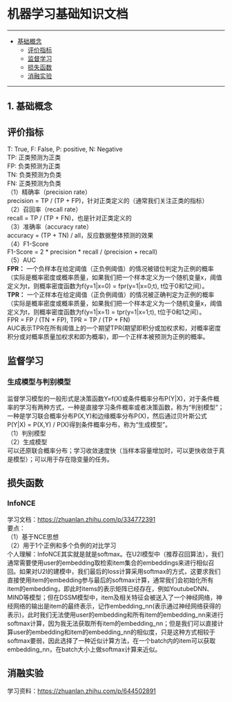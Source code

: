 # 机器学习基础知识文档

---
- [基础概念](#1-基础概念)
  - [评价指标](#评价指标)  
  - [监督学习](#监督学习)  
  - [损失函数](#损失函数)  
  - [消融实验](#消融实验)  
---

## 1. 基础概念
## 评价指标
T: True, F: False, P: positive, N: Negative  
TP: 正类预测为正类  
FP: 负类预测为正类  
TN: 负类预测为负类  
FN: 正类预测为负类  
（1）精确率（precision rate）  
precision = TP / (TP + FP)，针对正类定义的（通常我们关注正类的指标）  
（2）召回率（recall rate）  
recall = TP / (TP + FN)，也是针对正类定义的   
（3）准确率（accuracy rate）  
accuracy = (TP + TN) / all，反应数据整体预测的效果  
（4）F1-Score  
F1-Score = 2 * precision * recall / (precision + recall)  
（5）AUC  
**FPR：** 一个负样本在给定阈值（正负例阈值）的情况被错位判定为正例的概率（实际是概率密度或概率质量，如果我们把一个样本定义为一个随机变量x，阈值定义为t，则概率密度函数为f(y=1|x=0) = fpr(y=1|x=0;t), t位于0和1之间）。   
**TPR：** 一个正样本在给定阈值（正负例阈值）的情况被正确判定为正例的概率（实际是概率密度或概率质量，如果我们把一个样本定义为一个随机变量x，阈值定义为t，则概率密度函数为f(y=1|x=1) = tpr(y=1|x=1;t), t位于0和1之间）。   
FPR = FP / (TN + FP), TPR = TP / (TP + FN)   
AUC表示TPR在所有阈值上的一个期望TPR(期望即积分或加权求和，对概率密度积分或对概率质量加权求和即为概率)，即一个正样本被预测为正例的概率。   

## 监督学习
### 生成模型与判别模型
监督学习模型的一般形式是决策函数Y=f(X)或条件概率分布P(Y|X)，对于条件概率的学习有两种方式，一种是直接学习条件概率或者决策函数，称为“判别模型”；一种是学习联合概率分布P(X,Y)和边缘概率分布P(X)，然后通过贝叶斯公式P(Y|X) = P(X,Y) / P(X)得到条件概率分布，称为“生成模型”。  
（1）判别模型  
（2）生成模型  
  可以还原联合概率分布；学习收敛速度快（当样本容量增加时，可以更快收敛于真是模型）；可以用于存在隐变量的任务。  

## 损失函数
### InfoNCE
学习文档：https://zhuanlan.zhihu.com/p/334772391  
要点：  
（1）基于NCE思想  
（2）用于1个正例和多个负例的对比学习  
个人理解：InfoNCE其实就是就是softmax。在U2I模型中（推荐召回算法），我们通常需要使用user的embedding取检索item集合的embeddings来进行相似召回。如果对U2I的建模中，我们最后的loss计算采用softmax的方式，这要求我们直接使用item的embedding参与最后的softmax计算，通常我们会初始化所有item的embedding，即此时items的表示矩阵已经存在，例如YoutubeDNN、MIND等模型；但在DSSM模型中，item及相关特征会被送入了一个神经网络，神经网络的输出是item的最终表示，记作embedding_nn(表示通过神经网络获得的表示)，此时我们无法使用user的embedding和所有item的embedding_nn来进行softmax计算，因为我无法获取所有item的embedding_nn；但是我们可以直接计算user的embedding和item的embedding_nn的相似度，只是这种方式相较于softmax要弱，因此选择了一种近似计算方法，在一个batch内的item可以获取embedding_nn，在batch大小上做softmax计算来近似。  

## 消融实验
学习资料：https://zhuanlan.zhihu.com/p/644502891  


